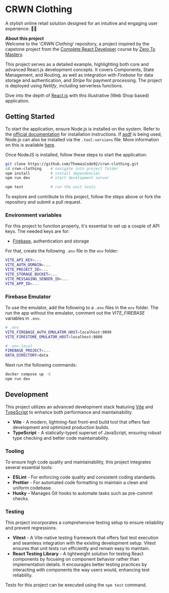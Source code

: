 # CRWN Clothing

A stylish online retail solution designed for an intuitive and engaging user experience. 👔👗

**About this project**<br />
Welcome to the '_CRWN Clothing_' repository, a project inspired by the capstone project from the [Complete React Developer](https://www.udemy.com/course/complete-react-developer-zero-to-mastery/) course by [Zero To Mastery](https://zerotomastery.io/).

This project serves as a detailed example, highlighting both core and advanced React.js development concepts. It covers Components, State Management, and Routing, as well as integration with _Firebase_ for data storage and authentication, and _Stripe_ for payment processing. The project is deployed using _Netlify_, including serverless functions.

Dive into the depth of [React.js](https://react.dev/) with this illustrative (Web Shop based) application.

## Getting Started

To start the application, ensure Node.js is installed on the system. Refer to the [official documentation](https://nodejs.org/en) for installation instructions. If [asdf](https://asdf-vm.com/) is being used, Node.js can also be installed via the `.tool-versions` file. More information on this is available [here](https://asdf-vm.com/manage/configuration.html#tool-versions).

Once NodeJS is installed, follow these steps to start the application:

```bash
git clone https://github.com/ThomasCode92/crwn-clothing.git
cd crwn-clothing    # navigate into project folder
npm install         # install dependencies
npm run dev         # start development server

npm test            # run the unit tests
```

To explore and contribute to this project, follow the steps above or fork the repository and submit a pull request.

### Environment variables

For this project to function properly, it's essential to set up a couple of API keys. The needed keys are for:

- [Firebase](https://firebase.google.com/), authentication and storage

For that, create the following `.env` file in the `env` folder:

```bash
VITE_API_KEY=...
VITE_AUTH_DOMAIN=...
VITE_PROJECT_ID=...
VITE_STORAGE_BUCKET=...
VITE_MESSAGING_SENDER_ID=...
VITE_APP_ID=...
```

### Firebase Emulator

To use the emulator, add the following to a `.env` files in the `env` folder. The run the app without the emulator, comment out the _VITE_FIREBASE_ variables in `.env`.

```bash
# .env
VITE_FIREBASE_AUTH_EMULATOR_HOST=localhost:9099
VITE_FIRESTORE_EMULATOR_HOST=localhost:8080

# .env.local
FIREBASE_PROJECT=...
DATA_DIRECTORY=data
```

Next run the following commands:

```bash
docker compose up -d
npm run dev
```

## Development

This project utilizes an advanced development stack featuring [Vite](https://vitejs.dev/) and [TypeScript](https://www.typescriptlang.org/) to enhance both performance and maintainability.

- **Vite** - A modern, lightning-fast front-end build tool that offers fast development and optimized production builds.
- **TypeScript** - A statically-typed superset of JavaScript, ensuring robust type checking and better code maintainability.

### Tooling

To ensure high code quality and maintainability, this project integrates several essential tools:

- **ESLint** - For enforcing code quality and consistent coding standards.
- **Prettier** - For automated code formatting to maintain a clean and uniform codebase.
- **Husky** – Manages Git hooks to automate tasks such as pre-commit checks.

### Testing

This project incorporates a comprehensive testing setup to ensure reliability and prevent regressions.

- **Vitest** - A Vite-native testing framework that offers fast test execution and seamless integration with the existing development setup. Vitest ensures that unit tests run efficiently and remain easy to maintain.
- **React Testing Library** - A lightweight solution for testing React components by focusing on component behavior rather than implementation details. It encourages better testing practices by interacting with components the way users would, enhancing test reliability.

Tests for this project can be executed using the `npm test` command.
